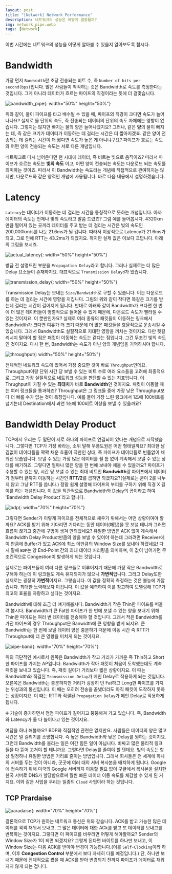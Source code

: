 ```yaml
---
layout: post
title: "[Network] Network Performance"
description: 네트워크의 성능은 어떻게 결정될까?
img: network_pipe.webp
tags: [Network]
---
```


이번 시간에는 네트워크의 성능을 어떻게 알아볼 수 있을지 알아보도록 합시다.

# Bandwidth

가장 먼저 `Bandwidth`란 초당 전송되는 비트 수, 즉 `Number of bits per second(bps)`입니다. 많은 사람들이 착각하는 것은 Bandwidth로 속도를 측정한다는 것입니다. 그게 아니라 데이터가 흐르는 파이프의 직경이라는 뜻에 더 걸맞습니다.

![bandwidth_pipe](/assets/img/network-performance/bandwidth_pipe.png){: width="50%" height="50%"}

위와 같이, 물이 파이프를 타고 배수될 수 있을 때, 파이프의 직경이 크다면 속도가 늘어나나요? 실제로 물 단위의 속도, 즉 전송되는 데이터의 단위의 속도 자체에는 영향이 없습니다. 그렇지는 않지만 빠지는 물의 양은 늘어나겠지요? 그러나, 같은 **양**의 물이 빠지는 데, 즉 같은 크기가 데이터가 이동하는 데 걸리는 시간은 더 짧아지겠죠. 같은 양이 전송되는 데 걸리는 시간이 더 짧다면 속도가 높은 게 아니냐구요? 파이프가 흐르는 속도와 어떤 양이 전송되는 속도는 서로 다른 개념입니다. 

네트워크로 다시 넘어온다면 현 시대에 데이터, 즉 비트는 빛으로 움직이죠? 따라서 파이프가 흐르는 속도는 **빛의 속도** 이고, 어떤 양이 전송되는 속도는 다운로드 되는 속도를 의미하는 것이죠. 따라서 이 Bandwidth는 속도라는 개념에 직접적으로 관여하지는 않지만, 다운로드와 같은 양적인 개념에 사용됩니다. 바로 다음 내용에서 설명하곘습니다.

# Latency

`Latency`는 데이터가 이동하는 데 걸리는 시간을 통칭적으로 뜻하는 개념입니다. 아까 데이터의 속도는 언제나 빛의 속도라고 말씀 드렸죠? 그럼 예를 들어봅시다. 4320km 만큼 떨어져 있는 곳끼리 데이터를 주고 받는 데 걸리는 시간은 빛의 속도인 200,000km/s를 나눈 21.6ms가 될 겁니다. 따라서 이상적으로 Latency가 21.6ms가 되고, 그로 인해 RTT는 43.2ms가 되곘지요. 하지만 실제 값은 이보다 크답니다. 아래의 그림을 보시죠.

![actual_latency](/assets/img/network-performance/actual_latency.png){: width="50%" height="50%"}

방금 전  설명드린 부분을 `Propagation Delay`라고 합니다. 그러나 실제로는 더 많은 Delay 요소들이 존재하지요. 대표적으로 `Transmission Delayd`가 있습니다.

![transmission_delay](/assets/img/network-performance/transmission_delay.png){: width="50%" height="50%"}

Transmission Delay는 보내는 `Size/Bandwidth`로 구할 수 있습니다. 이는 다운로드를 하는 데 걸리는 시간에 영향을 끼칩니다. 그림의 위와 같이 작다면 똑같은 크기를 받는데 걸리는 시간이 길어지게 됩니다. 반대로 아래와 같이 Bandwidth가 크다면 한 번에 더 많은 데이터들이 병렬적으로 들어올 수 있게 때문에, 다운로드 속도가 빨라질 수 있는 것이지요. 이 뿐만인가요? 실제로 여러 종류의 패킷들이 이동하는 링크에서 Bandwidth가 크다면 여유가 더 크기 때문에 더 많은 패킷들을 효율적으로 운송시킬 수 있습니다. 그래서 Bandwidth도 실질적으로 지대한 영향을 끼치는 것이지요. 다만 헷갈리시지 말아야 할 점은 패킷이 이동하는 속도는 같다는 점입니다. 그건 무조건 빛의 속도인 것이지요. 다시 한 번, Bandwidth는 속도가 아닌 양의 개념임을 기억하셔야 합니다.

![throughput](/assets/img/network-performance/throughput.png){: width="50%" height="50%"}

전체적인 네트워크 속도에 있어서 가장 중요한 것이 바로 `Throughput`인데요. Throughput이랑 단위 시간 당 보낼 수 있는 비트 수로 여러 요소들을 고려해 최종적으로, 그리고 가장 실질적으로 네트워크 성능을 판단할 수 있는 지표입니다. 이 Thrughput이 가질 수 있는 **최대치**가 바로 **Bandwidth**인 것이지요. 패킷이 이동할 때는 여러 링크들을 통과하죠? Throughput은 그 링크들 중에 가장 낮은 Throughput보다 더 빠를 수가 없는 것이 특징입니다. 예를 들어 가장 느린 링크에서 1초에 100비트를 넘기는데 Destination에서 과연 1초에 100비트 이상을 보낼 수 있을까요?

# Bandwidth Delay Product

TCP에서 우리는 두 말단이 서로 하나의 파이프로 연결되어 있다는 개념으로 시작했습니다. 그렇다면 TCP가 가장 바라는, 소위 말해 무릉도원은 어떤 형태일까요? 최대한 남김없이 데이터들을 꽉꽉 채운 효울이 극한인 상태, 즉 파이프가 데이터들로 빈틈없이 채워진 모습입니다. 보낼 수 있는 가장 많은 데이터를 쉴 틈 없이 계속해서 보낼 수 있는 상태를 얘기하죠. 그렇다면 얼마나 많은 양을 한 번에 보내야 채울 수 있을까요? 파이프가 수용할 수 있는 양, 시간 당 보낼 수 있는 최대 비트인 **Bandwidth**랑 파이프에서 데이터가 첨부터 끝까지 이동하는 시간인 **RTT/2**를 곱하면 되겠지요?(실제로는 굳이 2를 나누지 않고 그냥 RTT를 씁니다.) 정말 쉽게 설명해 파이프의 부피를 구하기 위해 직경 X 길이를 하는 개념입니다. 이 값을 직관적으로 Bandwidth와 Delay의 곱이라고 하여 'Bandwidth Delay Product`라고 합니다.

![bdp](/assets/img/network-performance/bdp.png){: width="70%" height="70%"}

그렇다면 Sender가 이렇게 파이프를 전체적으로 채우기 위해서는 어떤 상황이여야 할까요? ACK를 받기 위해 기다리면 기다리는 동안 데이터(패킷)을 못 보낼 테니까 그러면 흐름이 끊기고 중간에 구멍이 생겨 안되겠네요? 유일한 방법은 ACK 없이 계속해서 Bandwidth Delay Product만큼의 양을 보낼 수 있어야 하는데 그러려면 Receiver에 이 만큼에 Buffer가 있고 ACK에 최소 이만큼의 Window Size를 보내야 하겠네요! 다시 말해 `BDP`는 양 End-Point 간의 최대 데이터 처리량을 의미하며, 이 값이 넘어가면 무조건적으로 Congestion이 발생하게 되는 것입니다. 

실제로는 파이프들이 여러 다른 링크들로 이루어지기 때문에 가장 작은 Bandwidth로 구해야 하는데 이 링크들도 계속 유지되지가 않으니 **가변적**입니다. 그리고 Delay또한 실제로는 굉장히 **가변적**이지요. 그렇습니다. 이 값을 정확히 측정하는 것은 불능에 가깝습니다. 최대한 노력해보자 이겁니다. 이 값을 예측하여 이를 참고하여 모델링해 TCP가 최고의 효율을 자랑하고 싶다는 것이지요. 

Bandwidth에 대해 조금 더 얘기해봅시다. Bandwidth가 작은 Thin한 파이프를 떠올려 봅시다. Bandwidth가 큰 Fat한 파이프가 한 번에 보낼 수 있는 양을 보내기 위해 Thin한 파이프는 여러 번 데이터를 전송해야 할 것입니다. 그래서 적은 Bandwidth를 가진 파이프의 경우 Throughput은 Banwidth에 큰 영향을 받게 되지요. 큰 Bandwidth는 한 번에 보낼 데이터 양은 충분하기 때문에 이동 시간 즉 RTT가 Throughput에 더 큰 영향을 미치게 되는 것이지요. 

![pipe-band](/assets/img/network-performance/pipe_band.png){: width="70%" height="70%"}

위의 극단적인 예시로서 왼쪽은 Bandwidth가 작고 거리가 가까운 즉 Thin하고 Short한 파이프를 가지는 AP입니다. Bandwidth가 작아 패킷이 처음이 도착했는데도 계속 패킷을 보내고 있습니다. 즉, 패킷 길이가 거리보다 짧은 상황이지요. 이 때는 Bandwidth와 직결된 `Transmission Delay`가 메인 Delay로 작용하게 되는 것입니다. 오른쪽은 Bandwidth는 충분하지만 거리가 굉장히 먼 Fat하고 Long한 파이프를 가지는 위성과의 통신입니다. 이 때는 오히려 전송을 끝냈더라도 아직 패킷이 도착하지 못하는 상황이지요. 이 때는 RTT와 직결된 `Propagation Delay`가 메인 Delay로 작용하게 됩니다.

:heavy_plus_sign: 기술이 증가하면서 점점 파이프가 길어지고 뚱뚱해져 가고 있습니다. 즉, Bandwidth와 Latency가 둘 다 늘어나고 있는 것이지요.

여담을 하나 해볼까요? BDP와 직접적인 관련은 없지만요. 사람들은 데이터의 양은 많고 시간은 덜 걸리기를 소망합니다. 즉 높은 Bandwidth와 낮은 Delay를 원하는 것이지요. 그런데 Bandwidth를 올리는 일은 여간 힘든 일이 아닙니다. 비싸고 많은 물리적 링크들을 다 뜯어 고쳐야 할 테니까요. 그렇다면 Delay를 줄여야 할 텐데요. 빛의 속도는 항상 일정하니 유일한 방법은 거리르 줄이는 방법입니다. 그래서 회사들은 전 세계에 하나의 서버를 두는 것이 아니라, 곳곳에 여러 대의 서버 복사본을 배치하게 됩니다. Google에 접속하기 위해 미국의 Google 서버까지 이동할 필요 없이 구글에서 복사본을 설치한 한국 서버로 DNS가 할당함으로써 훨씬 빠른 데이터 이동 속도를 체감할 수 있게 된 거지요. 이와 같은 사업을 우리는 일종의 `Cloud` 사업이라 하는 것입니다.

## TCP Prardaise

![paradaise](/assets/img/network-performance/paradaise.png){: width="70%" height="70%"}

결론적으로 TCP가 원하는 네트워크 통신은 위와 같습니다. ACK를 받고 가능한 많은 데이터를 꽉꽉 채워서 보내고, 그 많은 데이터에 대한 ACk를 받고 또 데이터를 보내고를 반복하는 것이지요. 그렇다면 이 파이프를 비우려면 어떻게 해야할까요? Sender의 Window Size가 1이 되면 되겠지요? 그렇게 된다면 바이트를 하나만 보내고, 이 Window Size는 다음 ACK를 받아야 변경이 가능합니다.(이를 `Self-Clocking`이라 하며, 이후 **Congestion Control** 부분에서 보다 자세히 다룰 예정입니다.) 단, 하나만 보내기 때문에 전체적으로 봤을 때 ACK를 받아 변경되기 전까지 파이프가 데이터로 채워지지 않게 되는 겁니다.




